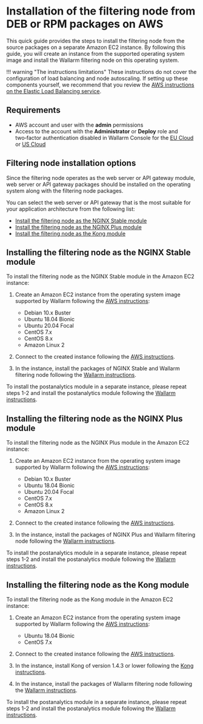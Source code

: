 # Installation of the filtering node from DEB or RPM packages on AWS

This quick guide provides the steps to install the filtering node from the source packages on a separate Amazon EC2 instance. By following this guide, you will create an instance from the supported operating system image and install the Wallarm filtering node on this operating system.

!!! warning "The instructions limitations"
    These instructions do not cover the configuration of load balancing and node autoscaling. If setting up these components yourself, we recommend that you review the [AWS instructions on the Elastic Load Balancing service](https://docs.aws.amazon.com/elasticloadbalancing/latest/userguide/what-is-load-balancing.html).

## Requirements

* AWS account and user with the **admin** permissions
* Access to the account with the **Administrator** or **Deploy** role and two‑factor authentication disabled in Wallarm Console for the [EU Cloud](https://my.wallarm.com/) or [US Cloud](https://us1.my.wallarm.com/)

## Filtering node installation options

Since the filtering node operates as the web server or API gateway module, web server or API gateway packages should be installed on the operating system along with the filtering node packages.

You can select the web server or API gateway that is the most suitable for your application architecture from the following list:

* [Install the filtering node as the NGINX Stable module](#installing-the-filtering-node-as-the-nginx-stable-module)
* [Install the filtering node as the NGINX Plus module](#installing-the-filtering-node-as-the-nginx-plus-module)
* [Install the filtering node as the Kong module](#installing-the-filtering-node-as-the-kong-module)

## Installing the filtering node as the NGINX Stable module

To install the filtering node as the NGINX Stable module in the Amazon EC2 instance:

1. Create an Amazon EC2 instance from the operating system image supported by Wallarm following the [AWS instructions](https://docs.aws.amazon.com/AWSEC2/latest/UserGuide/EC2_GetStarted.html#ec2-launch-instance):

    * Debian 10.x Buster
    * Ubuntu 18.04 Bionic
    * Ubuntu 20.04 Focal
    * CentOS 7.x
    * CentOS 8.x
    * Amazon Linux 2
2. Connect to the created instance following the [AWS instructions](https://docs.aws.amazon.com/AWSEC2/latest/UserGuide/AccessingInstances.html).
3. In the instance, install the packages of NGINX Stable and Wallarm filtering node following the [Wallarm instructions](../../../waf-installation/nginx/dynamic-module.md).

To install the postanalytics module in a separate instance, please repeat steps 1-2 and install the postanalytics module following the [Wallarm instructions](../../../admin-en/installation-postanalytics-en.md).

## Installing the filtering node as the NGINX Plus module

To install the filtering node as the NGINX Plus module in the Amazon EC2 instance:

1. Create an Amazon EC2 instance from the operating system image supported by Wallarm following the [AWS instructions](https://docs.aws.amazon.com/AWSEC2/latest/UserGuide/EC2_GetStarted.html#ec2-launch-instance):

    * Debian 10.x Buster
    * Ubuntu 18.04 Bionic
    * Ubuntu 20.04 Focal
    * CentOS 7.x
    * CentOS 8.x
    * Amazon Linux 2
2. Connect to the created instance following the [AWS instructions](https://docs.aws.amazon.com/AWSEC2/latest/UserGuide/AccessingInstances.html).
3. In the instance, install the packages of NGINX Plus and Wallarm filtering node following the [Wallarm instructions](../../../waf-installation/nginx/dynamic-module.md).

To install the postanalytics module in a separate instance, please repeat steps 1-2 and install the postanalytics module following the [Wallarm instructions](../../../admin-en/installation-postanalytics-en.md).

## Installing the filtering node as the Kong module

To install the filtering node as the Kong module in the Amazon EC2 instance:

1. Create an Amazon EC2 instance from the operating system image supported by Wallarm following the [AWS instructions](https://docs.aws.amazon.com/AWSEC2/latest/UserGuide/EC2_GetStarted.html#ec2-launch-instance):

    * Ubuntu 18.04 Bionic
    * CentOS 7.x
2. Connect to the created instance following the [AWS instructions](https://docs.aws.amazon.com/AWSEC2/latest/UserGuide/AccessingInstances.html).
3. In the instance, install Kong of version 1.4.3 or lower following the [Kong instructions](https://konghq.com/get-started/#install).
4. In the instance, install the packages of Wallarm filtering node following the [Wallarm instructions](../../../admin-en/installation-kong-en.md).

To install the postanalytics module in a separate instance, please repeat steps 1-2 and install the postanalytics module following the [Wallarm instructions](../../../admin-en/installation-postanalytics-en.md).
